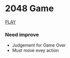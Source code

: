 # 2048 Game

[PLAY](https://yswnqc.github.io/2048_Game_JS_CSS_HTML/)

### Need improve

- Judgement for Game Over
- Must move evey action
